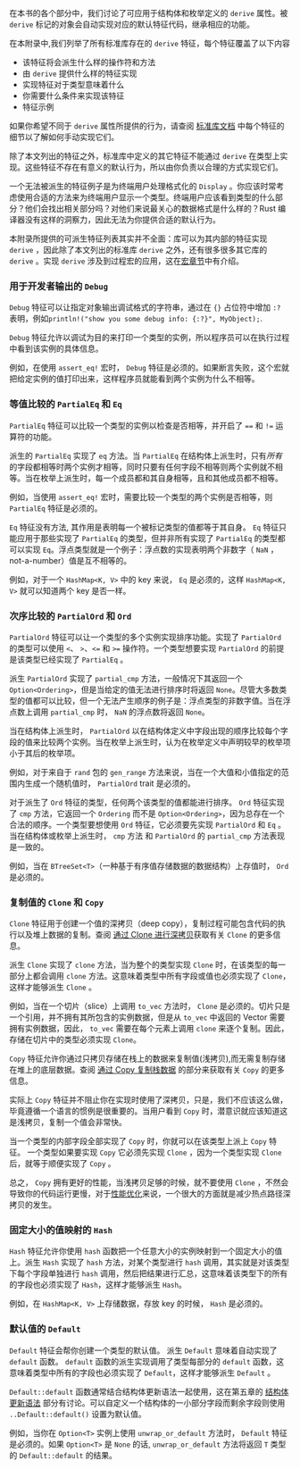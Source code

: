 在本书的各个部分中，我们讨论了可应用于结构体和枚举定义的 `derive` 属性。被 `derive` 标记的对象会自动实现对应的默认特征代码，继承相应的功能。

在本附录中,我们列举了所有标准库存在的 `derive` 特征，每个特征覆盖了以下内容

- 该特征将会派生什么样的操作符和方法
- 由 `derive` 提供什么样的特征实现
- 实现特征对于类型意味着什么
- 你需要什么条件来实现该特征
- 特征示例

如果你希望不同于 `derive` 属性所提供的行为，请查阅 [标准库文档](https://doc.rust-lang.org/std/index.html) 中每个特征的细节以了解如何手动实现它们。

除了本文列出的特征之外，标准库中定义的其它特征不能通过 `derive` 在类型上实现。这些特征不存在有意义的默认行为，所以由你负责以合理的方式实现它们。

一个无法被派生的特征例子是为终端用户处理格式化的 `Display` 。你应该时常考虑使用合适的方法来为终端用户显示一个类型。终端用户应该看到类型的什么部分？他们会找出相关部分吗？对他们来说最关心的数据格式是什么样的？Rust 编译器没有这样的洞察力，因此无法为你提供合适的默认行为。

本附录所提供的可派生特征列表其实并不全面：库可以为其内部的特征实现 `derive` ，因此除了本文列出的标准库 `derive` 之外，还有很多很多其它库的 `derive` 。实现 `derive` 涉及到过程宏的应用，这在[宏章节](https://course.rs/advance/macro.html)中有介绍。

### 用于开发者输出的 `Debug`

`Debug` 特征可以让指定对象输出调试格式的字符串，通过在 `{}` 占位符中增加 `:?` 表明，例如`println!("show you some debug info: {:?}", MyObject);`.

`Debug` 特征允许以调试为目的来打印一个类型的实例，所以程序员可以在执行过程中看到该实例的具体信息。

例如，在使用 `assert_eq!` 宏时， `Debug` 特征是必须的。如果断言失败，这个宏就把给定实例的值打印出来，这样程序员就能看到两个实例为什么不相等。

### 等值比较的 `PartialEq` 和 `Eq`

`PartialEq` 特征可以比较一个类型的实例以检查是否相等，并开启了 `==` 和 `!=` 运算符的功能。

派生的 `PartialEq` 实现了 `eq` 方法。当 `PartialEq` 在结构体上派生时，只有*所有* 的字段都相等时两个实例才相等，同时只要有任何字段不相等则两个实例就不相等。当在枚举上派生时，每一个成员都和其自身相等，且和其他成员都不相等。

例如，当使用 `assert_eq!` 宏时，需要比较一个类型的两个实例是否相等，则 `PartialEq` 特征是必须的。

`Eq` 特征没有方法, 其作用是表明每一个被标记类型的值都等于其自身。 `Eq` 特征只能应用于那些实现了 `PartialEq` 的类型，但并非所有实现了 `PartialEq` 的类型都可以实现 `Eq`。浮点类型就是一个例子：浮点数的实现表明两个非数字（ `NaN` ，not-a-number）值是互不相等的。

例如，对于一个 `HashMap<K, V>` 中的 key 来说， `Eq` 是必须的，这样 `HashMap<K, V>` 就可以知道两个 key 是否一样。

### 次序比较的 `PartialOrd` 和 `Ord`

`PartialOrd` 特征可以让一个类型的多个实例实现排序功能。实现了 `PartialOrd` 的类型可以使用 `<`、 `>`、`<=` 和 `>=` 操作符。一个类型想要实现 `PartialOrd` 的前提是该类型已经实现了 `PartialEq` 。

派生 `PartialOrd` 实现了 `partial_cmp` 方法，一般情况下其返回一个 `Option<Ordering>`，但是当给定的值无法进行排序时将返回 `None`。尽管大多数类型的值都可以比较，但一个无法产生顺序的例子是：浮点类型的非数字值。当在浮点数上调用 `partial_cmp` 时， `NaN` 的浮点数将返回 `None`。

当在结构体上派生时， `PartialOrd` 以在结构体定义中字段出现的顺序比较每个字段的值来比较两个实例。当在枚举上派生时，认为在枚举定义中声明较早的枚举项小于其后的枚举项。

例如，对于来自于 `rand` 包的 `gen_range` 方法来说，当在一个大值和小值指定的范围内生成一个随机值时， `PartialOrd` trait 是必须的。

对于派生了 `Ord` 特征的类型，任何两个该类型的值都能进行排序。 `Ord` 特征实现了 `cmp` 方法，它返回一个 `Ordering` 而不是 `Option<Ordering>`，因为总存在一个合法的顺序。一个类型要想使用 `Ord` 特征，它必须要先实现 `PartialOrd` 和 `Eq` 。当在结构体或枚举上派生时， `cmp` 方法 和 `PartialOrd` 的 `partial_cmp` 方法表现是一致的。

例如，当在 `BTreeSet<T>`（一种基于有序值存储数据的数据结构）上存值时， `Ord` 是必须的。

### 复制值的 `Clone` 和 `Copy`

`Clone` 特征用于创建一个值的深拷贝（deep copy），复制过程可能包含代码的执行以及堆上数据的复制。查阅 [通过 Clone 进行深拷贝](https://course.rs/basic/ownership/ownership.html#克隆深拷贝)获取有关 `Clone` 的更多信息。

派生 `Clone` 实现了 `clone` 方法，当为整个的类型实现 `Clone` 时，在该类型的每一部分上都会调用 `clone` 方法。这意味着类型中所有字段或值也必须实现了 `Clone`，这样才能够派生 `Clone` 。

例如，当在一个切片（slice）上调用 `to_vec` 方法时， `Clone` 是必须的。切片只是一个引用，并不拥有其所包含的实例数据，但是从 `to_vec` 中返回的 Vector 需要拥有实例数据，因此， `to_vec` 需要在每个元素上调用 `clone` 来逐个复制。因此，存储在切片中的类型必须实现 `Clone`。

`Copy` 特征允许你通过只拷贝存储在栈上的数据来复制值(浅拷贝),而无需复制存储在堆上的底层数据。查阅 [通过 Copy 复制栈数据](https://course.rs/basic/ownership/ownership.html#拷贝浅拷贝) 的部分来获取有关 `Copy` 的更多信息。

实际上 `Copy` 特征并不阻止你在实现时使用了深拷贝，只是，我们不应该这么做，毕竟遵循一个语言的惯例是很重要的。当用户看到 `Copy` 时，潜意识就应该知道这是浅拷贝，复制一个值会非常快。

当一个类型的内部字段全部实现了 `Copy` 时，你就可以在该类型上派上 `Copy` 特征。 一个类型如果要实现 `Copy` 它必须先实现 `Clone` ，因为一个类型实现 `Clone` 后，就等于顺便实现了 `Copy` 。

总之， `Copy` 拥有更好的性能，当浅拷贝足够的时候，就不要使用 `Clone` ，不然会导致你的代码运行更慢，对于[性能优化](https://course.rs/profiling/performance/intro.html)来说，一个很大的方面就是减少热点路径深拷贝的发生。

### 固定大小的值映射的 `Hash`

`Hash` 特征允许你使用 `hash` 函数把一个任意大小的实例映射到一个固定大小的值上。派生 `Hash` 实现了 `hash` 方法，对某个类型进行 `hash` 调用，其实就是对该类型下每个字段单独进行 `hash` 调用，然后把结果进行汇总，这意味着该类型下的所有的字段也必须实现了 `Hash`，这样才能够派生 `Hash`。

例如，在 `HashMap<K, V>` 上存储数据，存放 key 的时候， `Hash` 是必须的。

### 默认值的 `Default`

`Default` 特征会帮你创建一个类型的默认值。 派生 `Default` 意味着自动实现了 `default` 函数。 `default` 函数的派生实现调用了类型每部分的 `default` 函数，这意味着类型中所有的字段也必须实现了 `Default`，这样才能够派生 `Default` 。

`Default::default` 函数通常结合结构体更新语法一起使用，这在第五章的 [结构体更新语法](https://course.rs/basic/compound-type/struct.html#结构体更新语法) 部分有讨论。可以自定义一个结构体的一小部分字段而剩余字段则使用 `..Default::default()` 设置为默认值。

例如，当你在 `Option<T>` 实例上使用 `unwrap_or_default` 方法时， `Default` 特征是必须的。如果 `Option<T>` 是 `None` 的话, `unwrap_or_default` 方法将返回 `T` 类型的 `Default::default` 的结果。